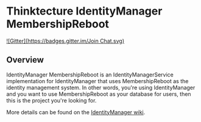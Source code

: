 Thinktecture IdentityManager MembershipReboot
===========================================
[![Gitter](https://badges.gitter.im/Join Chat.svg)](https://gitter.im/IdentityManager/IdentityManager?utm_source=badge&utm_medium=badge&utm_campaign=pr-badge&utm_content=badge)

## Overview ##

IdentityManager MembershipReboot is an IdentityManagerService implementation for IdentityManager that uses MembershipReboot as the identity management system. In other words, you're using IdentityManager and you want to use MembershipReboot as your database for users, then this is the project you're looking for.

More details can be found on the [IdentityManager wiki](https://github.com/IdentityManager/IdentityManager/wiki).
